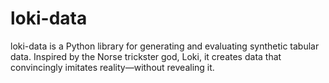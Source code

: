 # loki-data
loki-data is a Python library for generating and evaluating synthetic tabular data. Inspired by the Norse trickster god, Loki, it creates data that convincingly imitates reality—without revealing it.
